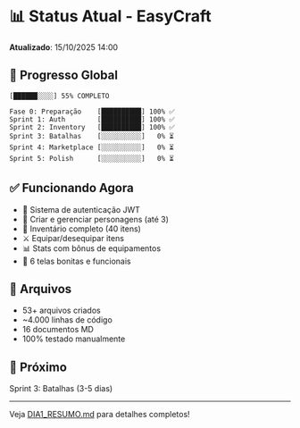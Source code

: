 # 📊 Status Atual - EasyCraft

**Atualizado**: 15/10/2025 14:00

## 🎯 Progresso Global

```
[██████░░░░] 55% COMPLETO

Fase 0: Preparação    [██████████] 100% ✅
Sprint 1: Auth        [██████████] 100% ✅
Sprint 2: Inventory   [██████████] 100% ✅
Sprint 3: Batalhas    [░░░░░░░░░░]   0% ⏳
Sprint 4: Marketplace [░░░░░░░░░░]   0% ⏳
Sprint 5: Polish      [░░░░░░░░░░]   0% ⏳
```

## ✅ Funcionando Agora

- 🔐 Sistema de autenticação JWT
- 👤 Criar e gerenciar personagens (até 3)
- 🎒 Inventário completo (40 itens)
- ⚔️ Equipar/desequipar itens
- 📊 Stats com bônus de equipamentos
- 🎨 6 telas bonitas e funcionais

## 📁 Arquivos

- 53+ arquivos criados
- ~4.000 linhas de código
- 16 documentos MD
- 100% testado manualmente

## 🚀 Próximo

Sprint 3: Batalhas (3-5 dias)

---

Veja [DIA1_RESUMO.md](DIA1_RESUMO.md) para detalhes completos!
